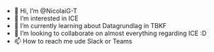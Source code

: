 - 👋 Hi, I’m @NicolaiG-T
- 👀 I’m interested in ICE
- 🌱 I’m currently learning about Datagrundlag in TBKF
- 💞️ I’m looking to collaborate on almost everything regarding ICE :D
- 📫 How to reach me ude Slack or Teams

<!---
NicolaiG-T/NicolaiG-T is a ✨ special ✨ repository because its `README.md` (this file) appears on your GitHub profile.
You can click the Preview link to take a look at your changes.
--->
